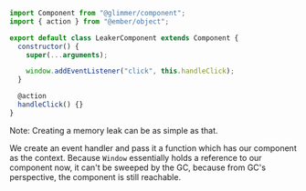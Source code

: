```js
import Component from "@glimmer/component";
import { action } from "@ember/object";

export default class LeakerComponent extends Component {
  constructor() {
    super(...arguments);

    window.addEventListener("click", this.handleClick);
  }

  @action
  handleClick() {}
}
```

Note:
Creating a memory leak can be as simple as that.

We create an event handler and pass it a function which has our component as the context.
Because `Window` essentially holds a reference to our component now, it can't be sweeped by the GC, because from GC's perspective, the component is still reachable.
